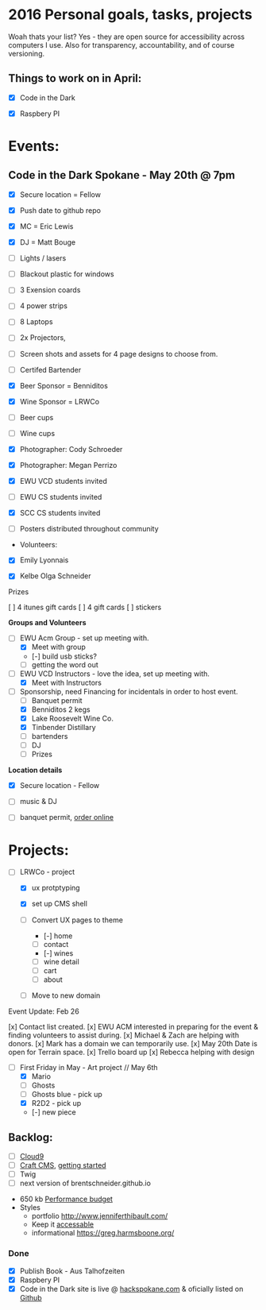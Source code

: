 
# 2016 Personal goals, tasks, projects

Woah thats your list? Yes - they are open source for accessibility across computers I use. Also for transparency, accountability, and of course versioning.


## Things to work on in April:

- [x] Code in the Dark 
- [x] Raspbery PI



# __Events:__


## Code in the Dark Spokane - May 20th @ 7pm


- [x] Secure location = Fellow
- [x] Push date to github repo
- [x] MC = Eric Lewis
- [x] DJ = Matt Bouge
- [ ] Lights / lasers
- [ ] Blackout plastic for windows
- [ ] 3 Exension coards
- [ ] 4 power strips
- [ ] 8 Laptops
- [ ] 2x Projectors, 
- [ ] Screen shots and assets for 4 page designs to choose from.

- [ ] Certifed Bartender
- [x] Beer Sponsor = Benniditos
- [x] Wine Sponsor = LRWCo
- [ ] Beer cups
- [ ] Wine cups

- [x] Photographer: Cody Schroeder
- [x] Photographer: Megan Perrizo

- [x] EWU VCD students invited
- [ ] EWU CS students invited
- [x] SCC CS students invited
- [ ] Posters distributed throughout community

- Volunteers:
- [x] Emily Lyonnais
- [x] Kelbe Olga Schneider



Prizes

[ ] 4 itunes gift cards
[ ] 4 gift cards
[ ] stickers

 
__Groups and Volunteers__

- [ ] EWU Acm Group - set up meeting with.
    - [x] Meet with group
    - [-] build usb sticks?
    - [ ] getting the word out

- [ ] EWU VCD Instructors - love the idea, set up meeting with.
	- [x] Meet with Instructors

- [ ] Sponsorship, need Financing for incidentals in order to host event.
	- [ ] Banquet permit
	- [x] Benniditos 2 kegs
	- [x] Lake Roosevelt Wine Co.
	- [x] Tinbender Distillary
	- [ ] bartenders
	- [ ] DJ
	- [ ] Prizes

__Location details__

- [x] Secure location - Fellow

- [ ] music & DJ	

- [ ] banquet permit, [order online](https://lcb.wa.gov/licensing/online-banquet-permit)

 





# __Projects:__

- [ ] LRWCo - project
	- [x] ux protptyping
	- [x] set up CMS shell
	- [ ] Convert UX pages to theme
		- [-] home
		- [ ] contact
		- [-] wines
		- [ ] wine detail
		- [ ] cart
		- [ ] about
	- [ ] Move to new domain


Event Update: Feb 26

[x] Contact list created.
[x] EWU ACM interested in preparing for the event & finding volunteers to assist during.
[x] Michael & Zach are helping with donors.
[x] Mark has a domain we can temporarily use.
[x] May 20th Date is open for Terrain space.
[x] Trello board up
[x] Rebecca helping with design


- [ ] First Friday in May - Art project // May 6th
	- [x] Mario 
	- [ ] Ghosts
	- [ ] Ghosts blue - pick up
	- [x] R2D2 - pick up 
	- [-] new piece





## __Backlog:__

- [ ] [Cloud9](https://c9.io/)
- [ ] [Craft CMS](https://craftcms.com/), [getting started](https://straightupcraft.com/articles/getting-started-with-craft-cms)
- [ ] Twig
- [ ] next version of brentschneider.github.io
- 650 kb [Performance budget](http://codepen.io/brentschneider/pen/pgVZGJ)
- Styles
  - portfolio http://www.jenniferthibault.com/
  - Keep it [accessable](http://a11yproject.com/)
  - informational https://greg.harmsboone.org/


### Done
- [x] Publish Book - Aus Talhofzeiten
- [x] Raspbery PI
- [x] Code in the Dark site is live @ [hackspokane.com](http://hackspokane.com) & oficially listed on [Github](http://codeinthedark.com)
